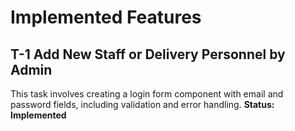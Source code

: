 # Implemented Features
## T-1 Add New Staff or Delivery Personnel by Admin
This task involves creating a login form component with email and password fields, including validation and error handling. 
**Status: Implemented**

